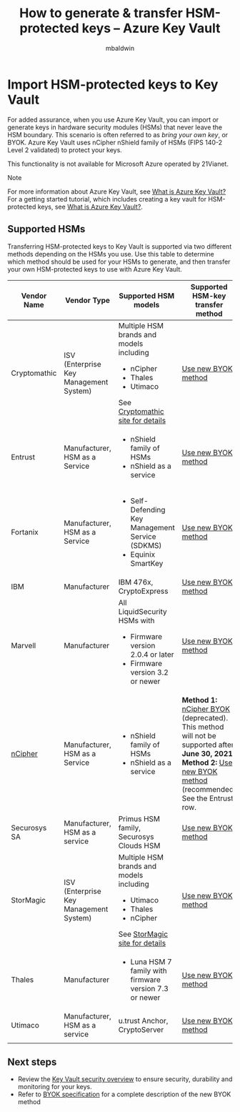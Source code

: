 ﻿---
title: How to generate & transfer HSM-protected keys – Azure Key Vault
description: Learn how to plan for, generate, and then transfer your own HSM-protected keys to use with Azure Key Vault. Also known as BYOK or bring your own key.
services: key-vault
author: mbaldwin
manager: devtiw

ms.service: key-vault
ms.subservice: keys
ms.topic: tutorial
ms.date: 01/30/2024
ms.author: mbaldwin

---

# Import HSM-protected keys to Key Vault

For added assurance, when you use Azure Key Vault, you can import or generate keys in hardware security modules (HSMs) that never leave the HSM boundary. This scenario is often referred to as *bring your own key*, or BYOK. Azure Key Vault uses nCipher nShield family of HSMs (FIPS 140-2 Level 2 validated) to protect your keys.

This functionality is not available for Microsoft Azure operated by 21Vianet.

> [!NOTE]
> For more information about Azure Key Vault, see [What is Azure Key Vault?](../general/overview.md)  
> For a getting started tutorial, which includes creating a key vault for HSM-protected keys, see [What is Azure Key Vault?](../general/overview.md).

## Supported HSMs

Transferring HSM-protected keys to Key Vault is supported via two different methods depending on the HSMs you use. Use this table to determine which method should be used for your HSMs to  generate, and then transfer your own HSM-protected keys to use with Azure Key Vault. 

|Vendor Name|Vendor Type|Supported HSM models|Supported HSM-key transfer method|
|---|---|---|---|
|Cryptomathic|ISV (Enterprise Key Management System)|Multiple HSM brands and models including<ul><li>nCipher</li><li>Thales</li><li>Utimaco</li></ul>See [Cryptomathic site for details](https://www.cryptomathic.com/)|[Use new BYOK method](hsm-protected-keys-byok.md)|
|Entrust|Manufacturer,<br/>HSM as a Service|<ul><li>nShield family of HSMs</li><li>nShield as a service</ul>|[Use new BYOK method](hsm-protected-keys-byok.md)|
|Fortanix|Manufacturer,<br/>HSM as a Service|<ul><li>Self-Defending Key Management Service (SDKMS)</li><li>Equinix SmartKey</li></ul>|[Use new BYOK method](hsm-protected-keys-byok.md)|
|IBM|Manufacturer|IBM 476x, CryptoExpress|[Use new BYOK method](hsm-protected-keys-byok.md)|
|Marvell|Manufacturer|All LiquidSecurity HSMs with<ul><li>Firmware version 2.0.4 or later</li><li>Firmware version 3.2 or newer</li></ul>|[Use new BYOK method](hsm-protected-keys-byok.md)|
|[nCipher](https://www.ncipher.com/products/key-management/cloud-microsoft-azure)|Manufacturer,<br/>HSM as a Service|<ul><li>nShield family of HSMs</li><li>nShield as a service</ul>|**Method 1:** [nCipher BYOK](hsm-protected-keys-ncipher.md) (deprecated). This method will not be supported after <strong>June 30, 2021</strong><br/>**Method 2:** [Use new BYOK method](hsm-protected-keys-byok.md) (recommended)<br/>See the Entrust row. |
|Securosys SA|Manufacturer,<br/>HSM as a service|Primus HSM family, Securosys Clouds HSM|[Use new BYOK method](hsm-protected-keys-byok.md)|
|StorMagic|ISV (Enterprise Key Management System)|Multiple HSM brands and models including<ul><li>Utimaco</li><li>Thales</li><li>nCipher</li></ul>See [StorMagic site for details](https://stormagic.com/doc/svkms/Content/Integrations/Azure_KeyVault_BYOK.htm)|[Use new BYOK method](hsm-protected-keys-byok.md)|
|Thales|Manufacturer|<ul><li>Luna HSM 7 family with firmware version 7.3 or newer</li></ul>| [Use new BYOK method](hsm-protected-keys-byok.md)|
|Utimaco|Manufacturer,<br/>HSM as a service|u.trust Anchor, CryptoServer|[Use new BYOK method](hsm-protected-keys-byok.md)|
|||||

## Next steps

* Review the [Key Vault security overview](../general/security-features.md) to ensure security, durability and monitoring for your keys.
* Refer to [BYOK specification](./byok-specification.md) for a complete description of the new BYOK method
